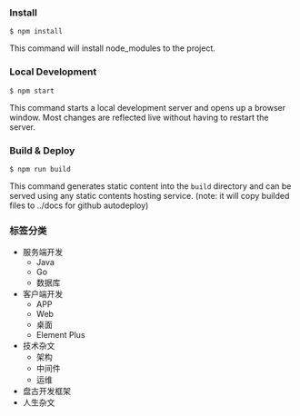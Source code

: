### Install 

```
$ npm install
```

This command will install node_modules to the project.

### Local Development

```
$ npm start
```

This command starts a local development server and opens up a browser window. Most changes are reflected live without having to restart the server.

### Build & Deploy

```
$ npm run build
```

This command generates static content into the `build` directory and can be served using any static contents hosting service. (note: it will copy builded files to ../docs for github autodeploy)

### 标签分类

- 服务端开发
  - Java
  - Go
  - 数据库
- 客户端开发
  - APP
  - Web
  - 桌面
  - Element Plus
- 技术杂文
  - 架构
  - 中间件
  - 运维
- 盘古开发框架
- 人生杂文